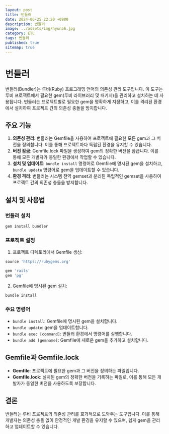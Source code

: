 ```yaml
---
layout: post
title: 번들러
date: 2024-06-25 22:20 +0900
description: 번들러
image: ../assets/img/hyun56.jpg
category: ETC
tags: 번들러
published: true
sitemap: true
---
```


# 번들러

번들러(Bundler)는 루비(Ruby) 프로그래밍 언어의 의존성 관리 도구입니다. 이 도구는 루비 프로젝트에서 필요한 gem(루비 라이브러리 및 패키지)을 관리하고 설치하는 데 사용됩니다. 번들러는 프로젝트별로 필요한 gem을 명확하게 지정하고, 이를 격리된 환경에서 설치하여 프로젝트 간의 의존성 충돌을 방지합니다.

## 주요 기능

1. **의존성 관리**: 번들러는 Gemfile을 사용하여 프로젝트에 필요한 모든 gem과 그 버전을 정의합니다. 이를 통해 프로젝트마다 독립된 환경을 유지할 수 있습니다.
2. **버전 잠금**: Gemfile.lock 파일을 생성하여 gem의 정확한 버전을 잠급니다. 이를 통해 모든 개발자가 동일한 환경에서 작업할 수 있습니다.
3. **설치 및 업데이트**: `bundle install` 명령어로 Gemfile에 명시된 gem을 설치하고, `bundle update` 명령어로 gem을 업데이트할 수 있습니다.
4. **환경 격리**: 번들러는 시스템 전역 gemset과 분리된 독립적인 gemset을 사용하여 프로젝트 간의 의존성 충돌을 방지합니다.

## 설치 및 사용법

### 번들러 설치

```sh
gem install bundler
```

### 프로젝트 설정

1. 프로젝트 디렉토리에서 Gemfile 생성:

```ruby
source 'https://rubygems.org'

gem 'rails'
gem 'pg'
```

2. Gemfile에 명시된 gem 설치:

```sh
bundle install
```

### 주요 명령어

- `bundle install`: Gemfile에 명시된 gem을 설치합니다.
- `bundle update`: gem을 업데이트합니다.
- `bundle exec [command]`: 번들러 환경에서 명령어를 실행합니다.
- `bundle add [gemname]`: Gemfile에 새로운 gem을 추가하고 설치합니다.

## Gemfile과 Gemfile.lock

- **Gemfile**: 프로젝트에 필요한 gem과 그 버전을 정의하는 파일입니다.
- **Gemfile.lock**: 설치된 gem의 정확한 버전을 기록하는 파일로, 이를 통해 모든 개발자가 동일한 버전을 사용하도록 보장합니다.

## 결론

번들러는 루비 프로젝트의 의존성 관리를 효과적으로 도와주는 도구입니다. 이를 통해 개발자는 의존성 충돌 없이 안정적인 개발 환경을 유지할 수 있으며, 쉽게 gem을 관리하고 업데이트할 수 있습니다.
